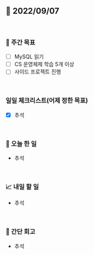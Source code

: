 ## 📅 2022/09/07

<br/>

### 🏹 주간 목표

- [ ] MySQL 읽기
- [ ] CS 운영체제 학습 5개 이상
- [ ] 사이드 프로젝트 진행

<br/>

### 일일 체크리스트(어제 정한 목표)

- [x] 추석

<br/>

### 💯 오늘 한 일

- 추석

<br/>

### 📈 내일 할 일

- 추석

<br/>

### 🧐 간단 회고

- 추석
